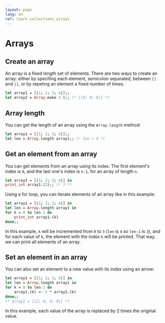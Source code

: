 ```yaml
---
layout: page
lang: en
ref: learn_collections_arrays
---
```


# Arrays

## Create an array

An array is a fixed length set of elements. There are two ways to create an array: either by specifing each element, semicolon separated, between `[|` and `|]`, or by repeting an element a fixed number of times.

```ocaml
let array1 = [|1; 2; 3; 4|];;
let array2 = Array.make 3 0;; (* [|0; 0; 0|] *)
```

## Array length

You can get the length of an array using the `Array.length` method:

```ocaml
let array1 = [|1; 2; 3; 4|];;
let len = Array.length array1;; (* len = 4 *)
```

## Get an element from an array

You can get elements from an array using its index. The first element's index is `0`, and the last one's index is `n-1`, for an array of length `n`.

```ocaml
let array1 = [|1; 2; 3; 4|] in
print_int array1.(2);; (* 3 *)
```

Using a for loop, you can iterate elements of an array like in this example:

```ocaml
let array1 = [|1; 2; 3; 4|] in
let len = Array.length array1 in
for k = 0 to len-1 do
    print_int array1.(k)
done;;
```

In this example, `k` will be incremented from `0` to `3` (`len` is `4` so `len-1` is `3`), and for each value of `k`, the element with the index `k` will be printed. That way, we can print all elements of an array.

## Set an element in an array

You can also set an element to a new value with its index using an arrow:

```ocaml
let array1 = [|1; 2; 3; 4|] in
let len = Array.length array1 in
for k = 0 to len-1 do
    array1.(k) <- 2 * array1.(k)
done;;
(* array1 = [|2; 4; 6; 8|] *)
```

In this example, each value of the array is replaced by 2 times the original value.
